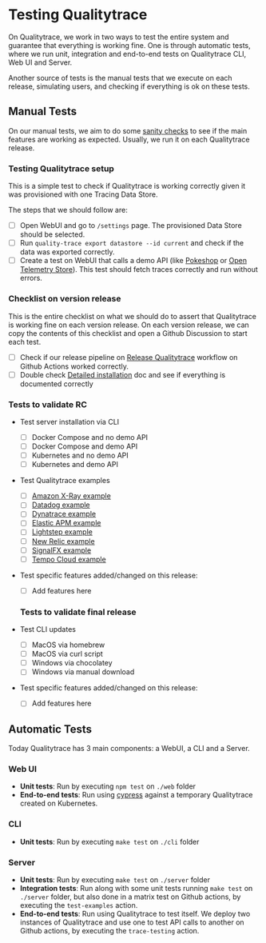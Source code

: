 # Testing Qualitytrace

On Qualitytrace, we work in two ways to test the entire system and guarantee that everything is working fine. One is through automatic tests, where we run unit, integration and end-to-end tests on Qualitytrace CLI, Web UI and Server.

Another source of tests is the manual tests that we execute on each release, simulating users, and checking if everything is ok on these tests.

## Manual Tests

On our manual tests, we aim to do some [sanity checks](https://en.wikipedia.org/wiki/Sanity_check) to see if the main features are working as expected. Usually, we run it on each Qualitytrace release.

### Testing Qualitytrace setup

This is a simple test to check if Qualitytrace is working correctly given it was provisioned with one Tracing Data Store.

The steps that we should follow are:

- [ ] Open WebUI and go to `/settings` page. The provisioned Data Store should be selected.
- [ ] Run `quality-trace export datastore --id current` and check if the data was exported correctly.
- [ ] Create a test on WebUI that calls a demo API (like [Pokeshop](https://docs.quality-trace.io/live-examples/pokeshop/overview) or [Open Telemetry Store](https://docs.quality-trace.io/live-examples/opentelemetry-store/overview)). This test should fetch traces correctly and run without errors.

### Checklist on version release

This is the entire checklist on what we should do to assert that Qualitytrace is working fine on each version release. On each version release, we can copy the contents of this checklist and open a Github Discussion to start each test.

- [ ] Check if our release pipeline on [Release Qualitytrace](https://github.com/intelops/quality-trace/actions/workflows/release-version.yml) workflow on Github Actions worked correctly.
- [ ] Double check [Detailed installation](https://docs.quality-trace.io/getting-started/detailed-installation) doc and see if everything is documented correctly

### Tests to validate RC

- Test server installation via CLI

  - [ ] Docker Compose and no demo API
  - [ ] Docker Compose and demo API
  - [ ] Kubernetes and no demo API
  - [ ] Kubernetes and demo API

- Test Qualitytrace examples

  - [ ] [Amazon X-Ray example](https://github.com/intelops/quality-trace/tree/main/examples/quality-trace-amazon-x-ray)
  - [ ] [Datadog example](https://github.com/intelops/quality-trace/tree/main/examples/quality-trace-datadog)
  - [ ] [Dynatrace example](https://github.com/intelops/quality-trace/tree/main/examples/quality-trace-dynatrace)
  - [ ] [Elastic APM example](https://github.com/intelops/quality-trace/tree/main/examples/quality-trace-elasticapm)
  - [ ] [Lightstep example](https://github.com/intelops/quality-trace/tree/main/examples/quality-trace-lightstep)
  - [ ] [New Relic example](https://github.com/intelops/quality-trace/tree/main/examples/quality-trace-new-relic)
  - [ ] [SignalFX example](https://github.com/intelops/quality-trace/tree/main/examples/quality-trace-signalfx)
  - [ ] [Tempo Cloud example](https://github.com/intelops/quality-trace/tree/main/examples/quick-start-grafana-cloud-tempo-nodejs)

- Test specific features added/changed on this release:

  - [ ] Add features here

  ### Tests to validate final release

- Test CLI updates

  - [ ] MacOS via homebrew
  - [ ] MacOS via curl script
  - [ ] Windows via chocolatey
  - [ ] Windows via manual download

- Test specific features added/changed on this release:
  - [ ] Add features here

## Automatic Tests

Today Qualitytrace has 3 main components: a WebUI, a CLI and a Server.

### Web UI

- **Unit tests**: Run by executing `npm test` on `./web` folder
- **End-to-end tests**: Run using [cypress](https://www.cypress.io/) against a temporary Qualitytrace created on Kubernetes.

### CLI

- **Unit tests**: Run by executing `make test` on `./cli` folder

### Server

- **Unit tests**: Run by executing `make test` on `./server` folder
- **Integration tests**: Run along with some unit tests running `make test` on `./server` folder, but also done in a matrix test on Github actions, by executing the `test-examples` action.
- **End-to-end tests**: Run using Qualitytrace to test itself. We deploy two instances of Qualitytrace and use one to test API calls to another on Github actions, by executing the `trace-testing` action.
